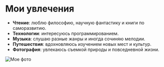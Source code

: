 # Мои увлечения

- **Чтение**: люблю философию, научную фантастику и книги по саморазвитию.
- **Технологии**: интересуюсь программированием.
- **Музыка**: слушаю разные жанры и иногда сочиняю мелодии.
- **Путешествия**: вдохновляюсь изучением новых мест и культур.
- **Фотография**: увлекаюсь съемкой природы и повседневной жизни.


![Мое фото](https://avatars.mds.yandex.net/i?id=4fa0292fab8c5b1beea52a55bfe6bc97fcc8d454-13283527-images-thumbs&n=13)
